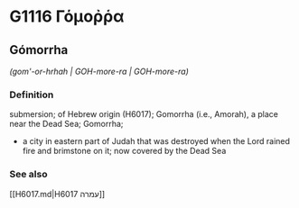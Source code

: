 # G1116 Γόμοῤῥα

## Gómorrha

_(gom'-or-hrhah | GOH-more-ra | GOH-more-ra)_

### Definition

submersion; of Hebrew origin (H6017); Gomorrha (i.e., Amorah), a place near the Dead Sea; Gomorrha; 

- a city in eastern part of Judah that was destroyed when the Lord rained fire and brimstone on it; now covered by the Dead Sea

### See also

[[H6017.md|H6017 עמרה]]
